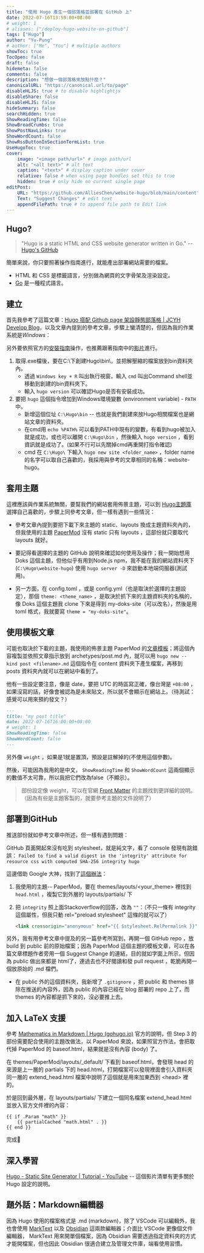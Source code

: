 ```yaml
---
title: "使用 Hugo 產生一個部落格並部署在 GitHub 上"
date: 2022-07-16T13:59:00+08:00
# weight: 1
# aliases: ["/deploy-hugo-website-on-github"]
tags: ["Hugo"]
author: "Yu-Pung"
# author: ["Me", "You"] # multiple authors
showToc: true
TocOpen: false
draft: false
hidemeta: false
comments: false
description: "想做一個部落格來放點什麼？"
canonicalURL: "https://canonical.url/to/page"
disableHLJS: true # to disable highlightjs
disableShare: false
disableHLJS: false
hideSummary: false
searchHidden: true
ShowReadingTime: false
ShowBreadCrumbs: true
ShowPostNavLinks: true
ShowWordCount: false
ShowRssButtonInSectionTermList: true
UseHugoToc: true
cover:
    image: "<image path/url>" # image path/url
    alt: "<alt text>" # alt text
    caption: "<text>" # display caption under cover
    relative: false # when using page bundles set this to true
    hidden: true # only hide on current single page
editPost:
    URL: "https://github.com/AlliesChen/website-hugo/blob/main/content"
    Text: "Suggest Changes" # edit text
    appendFilePath: true # to append file path to Edit link
---
```


## Hugo?

> "Hugo is a static HTML and CSS website generator written in Go."
> -- [Hugo's GitHub](https://github.com/gohugoio/hugo)

簡單來說，你只要照著操作指南進行，就能產出部署網站需要的檔案。

- HTML 和 CSS 是標籤語言，分別做為網頁的文字骨架及渲染設定。
- [Go](https://go.dev/) 是一種程式語言。

## 建立

首先我參考了這篇文章：[Hugo 搭配 Github page 架設靜態部落格 | JCYH Develop Blog](https://jcyh0120.github.io/posts/blog-with-hugo-and-github-page/)，以及文章內提到的參考文章，步驟上蠻清楚的，但因為我的作業系統是*Windows*：

另外要依照官方的[安裝指南](https://gohugo.io/getting-started/installing/#windows)操作，也推薦跟著指南中的[影片](https://youtu.be/G7umPCU-8xc)進行。

1. 取得.exe檔後，要在C:\下創建Hugo\bin\，並把解壓縮的檔案放到bin資料夾內。
   - 透過 `Windows key + R` 叫出執行視窗，輸入 `cmd` 叫出Command shell並移動到創建的bin資料夾下。
   - 輸入 `hugo version` 可以確認Hugo是否有安裝成功。
2. 要把 `hugo` 這個指令增加到Windows環境變數 (environment variable) - `PATH` 中。
   - 新增這個位址 `C:\Hugo\bin` -- 也就是我們創建來放Hugo相關檔案也是網站文章的資料夾。
   - 在cmd用 `echo %PATH%` 可以看到PATH中現有的變數，有看到hugo被加入就是成功，或也可以離開 `C:\Hugo\bin` ，然後輸入 `hugo version` ，看到資訊就是成功了。(如果不行可以先關掉cmd再重開打指令確認)
   - cmd 在 `C:\Hugo\` 下輸入 `hugo new site <folder_name>` ，folder name的名字可以取自己喜歡的，我採用與參考的文章相同的名稱：website-hugo。

## 套用主題

這裡應該與作業系統無關，要幫我們的網站套用佈景主題，可以到 [Hugo主題庫](https://themes.gohugo.io/) 選擇自己喜歡的，步驟上同參考文章，但一樣有遇到一些情況：

- 參考文章內提到要把下載下來主題的 static、layouts 換成主題資料夾內的，但我使用的主題 [PaperMod](https://adityatelange.github.io/hugo-PaperMod/) 沒有 static 只有 layouts ，這部份就只要取代 layouts 就好。

- 要記得看選擇的主題的 GitHub 說明來確認如何使用及操作；我一開始想用 Doks 這個主題，但他似乎有用到Node.js npm，我不能在我的網站資料夾下 (`C:\Hugo\website-hugo`) 使用 `hugo server -D` 來啟動本地端伺服器(測試用)。

- 另一方面，在 config.toml ，或是 config.yml（也是取決於選擇的主題設定），那個 `theme: <theme_name>` ，是取決於抓下來的主題資料夾的名稱的，像 Doks 這個主題我 clone 下來是得到 my-doks-site（可以改名），然後是用 toml 格式，我就要寫 `theme = "my-doks-site"`。

## 使用模板文章

可能也取決於下載的主題，我使用的佈景主題 PaperMod 的[文章模板](https://adityatelange.github.io/hugo-PaperMod/posts/papermod/papermod-installation/#sample-pagemd)；將這個內容複製並依照文章指示放到 archetypes/post.md 內，就可以用 `hugo new --kind post <filename>.md` 這個指令在 content 資料夾下產生檔案，再移到 posts 資料夾內就可以在網站中看到了。

他有一些設定要注意，像是 date，要把 UTC 的時區寫正確，像台灣是 `+08:00` ，如果沒寫的話，好像會被認為是未來貼文，所以就不會顯示在網站上。（待測試：感覺可以用來預約發文？）

```markdown
---
title: "my post title"
date: 2022-07-16T16:00:00+08:00
# weight: 1
ShowReadingTime: false
ShowWordCount: false
---
```

另外像 `weight` ，如果是1就是置頂，預設是註解掉的(不使用這個參數)。

然後，可能因為我用的是中文， `ShowReadingTime` 和 `ShowWordCount` 這兩個顯示的數值不太可靠，所以我把它們改為false（不顯示）。

> 部份設定像 weight，可以在官網 [Front Matter](https://gohugo.io/content-management/front-matter/) 的主題找到更詳細的說明。（因為有些是主題客製的，就要參考主題的文件說明了）

## 部署到GitHub

推送部份就如參考文章中所述，但一樣有遇到問題：

GitHub 頁面開起來沒有吃到 stylesheet，就是純文字，看了 console 發現有跳錯誤： `Failed to find a valid digest in the 'integrity' attribute for resource css with computed SHA-256 integrity hugo`

這邊借助 Google 大神，找到了[這個辦法](https://stackoverflow.com/a/65052963/18972098)：

1. 我使用的主題-- PaperMod，要在 themes/layouts/<your_theme> 裡找到 `head.html` ，複製它到外層的 layouts/partials/ 下

2. 把 `integrity` 照上面Stackoverflow的回答，改為 `""`：（不只一條有 integrity 這個屬性，但我只動 rel="preload stylesheet" 這條的就可以了）
   
   ```html
   <link crossorigin="anonymous" href="{{ $stylesheet.RelPermalink }}" integrity="" rel="preload stylesheet" as="style">
   ```

另外，我有用參考文章中提及的另一篇參考所寫到，再開一個 GitHub repo ，放 build 到 public 前的原始檔案；因為 PaperMod 這個主題的模板文章，可以在各篇文章標題作者旁用一個 Suggest Change 的連結，目的就如字面上所示，但因為 public 做出來都是 html了，連過去也不好閱讀和發 pull request ，乾脆再開一個放原始的 .md 檔們。

- 在 public 外的這個資料夾，我新增了 `.gitignore` ，把 public 和 themes 排除在推送的內容外，因為 public 的內容已經在 blog 部署的 repo 上了，而 themes 的內容都是抓下來的，沒必要推上去。

## 加入 LaTeX 支援

參考 [Mathematics in Markdown | Hugo (gohugo.io)](https://gohugo.io/content-management/mathematics/) 官方的說明，但 Step 3 的部份需要配合使用的主題改做法，以 PaperMod 來說，如果照官方作法，會把取代掉 PaperMod 的 baseof.html，結果就是沒有內容 (body) 了。

在 themes/PaperMod/layouts/_default/ 下看到 baseof.html，會發現 head 的來源是上一層的 partials 下的 head.html，打開檔案可以發現裡面會引入資料夾同一層的 extend_head.html 檔案中說明了這個就是用來加東西到 \<head\> 裡的。

於是回到最外層，在 layouts/partials/ 下建立一個同名檔案 extend_head.html 並放入官方文件裡的內容：

```
{{ if .Param "math" }}
    {{ partialCached "math.html" . }}
{{ end }}
```

完成🎉

## 深入學習

[Hugo - Static Site Generator | Tutorial - YouTube](https://www.youtube.com/playlist?list=PLLAZ4kZ9dFpOnyRlyS-liKL5ReHDcj4G3) -- 這個影片清單有更多關於 Hugo 設定的說明。

## 題外話：Markdown編輯器

因為 Hugo 使用的檔案格式是 .md (markdown)，除了 VSCode 可以編輯外，我也會使用 [MarkText](https://github.com/marktext/marktext) 以及 [Obsidian](https://obsidian.md/) 這兩款編輯器；介面比 VSCode 更像個文件編輯器， MarkText 用來開單個檔案，因為 Obsidian 需要透過指定資料夾的方式才能開檔案，但也因此 Obsidian 很適合建立及管理文件庫，端看使用習慣。
